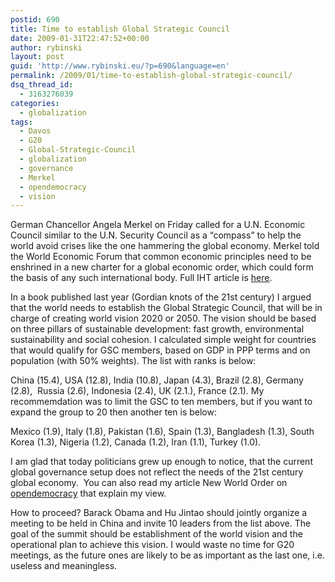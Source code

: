 ```yaml
---
postid: 690
title: Time to establish Global Strategic Council
date: 2009-01-31T22:47:52+00:00
author: rybinski
layout: post
guid: 'http://www.rybinski.eu/?p=690&language=en'
permalink: /2009/01/time-to-establish-global-strategic-council/
dsq_thread_id:
  - 3163276039
categories:
  - globalization
tags:
  - Davos
  - G20
  - Global-Strategic-Council
  - globalization
  - governance
  - Merkel
  - opendemocracy
  - vision
---
```

German Chancellor Angela Merkel on Friday called for a U.N. Economic Council similar to the U.N. Security Council as a “compass” to help the world avoid crises like the one hammering the global economy. Merkel told the World Economic Forum that common economic principles need to be enshrined in a new charter for a global economic order, which could form the basis of any such international body. Full IHT article is [here](http://www.iht.com/articles/ap/2009/01/30/business/Davos-Forum-Merkel.php).

In a book published last year (Gordian knots of the 21st century) I argued that the world needs to establish the Global Strategic Council, that will be in charge of creating world vision 2020 or 2050. The vision should be based on three pillars of sustainable development: fast growth, environmental sustainability and social cohesion. I calculated simple weight for countries that would qualify for GSC members, based on GDP in PPP terms and on population (with 50% weights). The list with ranks is below:

China (15.4), USA (12.8), India (10.8), Japan (4.3), Brazil (2.8), Germany (2.8),  Russia (2.6), Indonesia (2.4), UK (2.1.), France (2.1). My recommemdation was to limit the GSC to ten members, but if you want to expand the group to 20 then another ten is below:

Mexico (1.9), Italy (1.8), Pakistan (1.6), Spain (1.3), Bangladesh (1.3), South Korea (1.3), Nigeria (1.2), Canada (1.2), Iran (1.1), Turkey (1.0).

I am glad that today politicians grew up enough to notice, that the current global governance setup does not reflect the needs of the 21st century global economy.  You can also read my article New World Order on [opendemocracy](http://www.opendemocracy.net/article/a-new-world-order) that explain my view.

How to proceed? Barack Obama and Hu Jintao should jointly organize a meeting to be held in China and invite 10 leaders from the list above. The goal of the summit should be establishment of the world vision and the operational plan to achieve this vision. I would waste no time for G20 meetings, as the future ones are likely to be as important as the last one, i.e. useless and meaningless.
